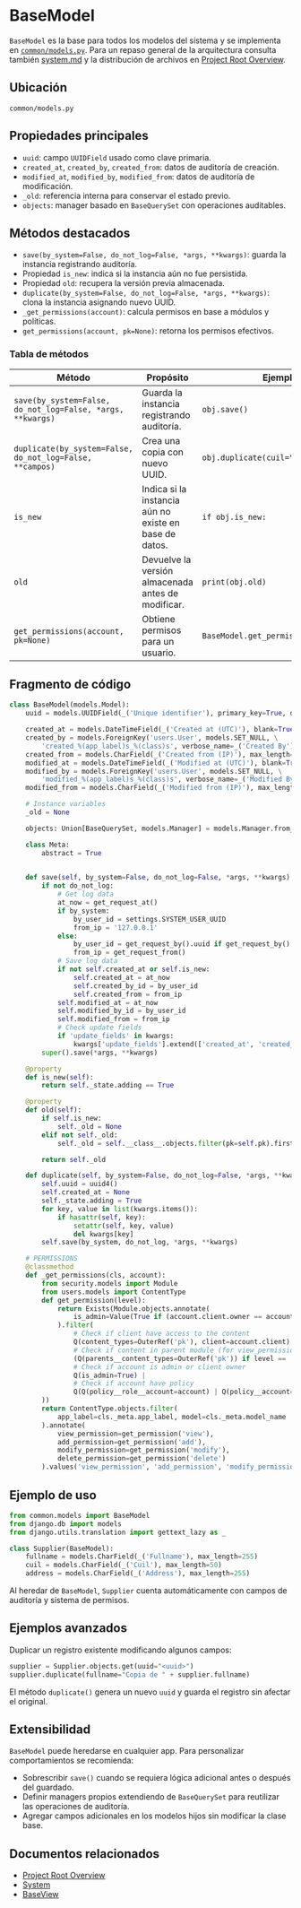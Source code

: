 # BaseModel

`BaseModel` es la base para todos los modelos del sistema y se implementa en
[`common/models.py`](../common/models.py). Para un repaso general de la
arquitectura consulta también [system.md](./system.md) y la distribución de
archivos en [Project Root Overview](./project-root-overview.md).

## Ubicación
```
common/models.py
```

## Propiedades principales
- `uuid`: campo `UUIDField` usado como clave primaria.
- `created_at`, `created_by`, `created_from`: datos de auditoría de creación.
- `modified_at`, `modified_by`, `modified_from`: datos de auditoría de modificación.
- `_old`: referencia interna para conservar el estado previo.
- `objects`: manager basado en `BaseQuerySet` con operaciones auditables.

## Métodos destacados
- `save(by_system=False, do_not_log=False, *args, **kwargs)`: guarda la instancia registrando auditoría.
- Propiedad `is_new`: indica si la instancia aún no fue persistida.
- Propiedad `old`: recupera la versión previa almacenada.
- `duplicate(by_system=False, do_not_log=False, *args, **kwargs)`: clona la instancia asignando nuevo UUID.
- `_get_permissions(account)`: calcula permisos en base a módulos y políticas.
- `get_permissions(account, pk=None)`: retorna los permisos efectivos.

### Tabla de métodos
| Método | Propósito | Ejemplo |
|-------|-----------|---------|
|`save(by_system=False, do_not_log=False, *args, **kwargs)`|Guarda la instancia registrando auditoría.|`obj.save()`|
|`duplicate(by_system=False, do_not_log=False, **campos)`|Crea una copia con nuevo UUID.|`obj.duplicate(cuil="20-...")`|
|`is_new`|Indica si la instancia aún no existe en base de datos.|`if obj.is_new:`|
|`old`|Devuelve la versión almacenada antes de modificar.|`print(obj.old)`|
|`get_permissions(account, pk=None)`|Obtiene permisos para un usuario.|`BaseModel.get_permissions(account)`|

## Fragmento de código
```python
class BaseModel(models.Model):
    uuid = models.UUIDField(_('Unique identifier'), primary_key=True, default=uuid4, editable=False)

    created_at = models.DateTimeField(_('Created at (UTC)'), blank=True, null=True)
    created_by = models.ForeignKey('users.User', models.SET_NULL, \
        'created_%(app_label)s_%(class)s', verbose_name=_('Created By'), null=True)
    created_from = models.CharField(_('Created from (IP)'), max_length=50, default='', null=True, blank=True)
    modified_at = models.DateTimeField(_('Modified at (UTC)'), blank=True, null=True)
    modified_by = models.ForeignKey('users.User', models.SET_NULL, \
        'modified_%(app_label)s_%(class)s', verbose_name=_('Modified By'), null=True)
    modified_from = models.CharField(_('Modified from (IP)'), max_length=50, default='', null=True, blank=True)

    # Instance variables
    _old = None

    objects: Union[BaseQuerySet, models.Manager] = models.Manager.from_queryset(BaseQuerySet)()

    class Meta:
        abstract = True
    

    def save(self, by_system=False, do_not_log=False, *args, **kwargs):
        if not do_not_log:
            # Get log data
            at_now = get_request_at()
            if by_system:              
                by_user_id = settings.SYSTEM_USER_UUID
                from_ip = '127.0.0.1'
            else:
                by_user_id = get_request_by().uuid if get_request_by() else settings.ANONYMOUS_USER_UUID
                from_ip = get_request_from()
            # Save log data
            if not self.created_at or self.is_new:
                self.created_at = at_now
                self.created_by_id = by_user_id
                self.created_from = from_ip
            self.modified_at = at_now
            self.modified_by_id = by_user_id
            self.modified_from = from_ip
            # Check update fields
            if 'update_fields' in kwargs:
                kwargs['update_fields'].extend(['created_at', 'created_by', 'created_from', 'modified_at', 'modified_by', 'modified_from'])
        super().save(*args, **kwargs)

    @property
    def is_new(self):
        return self._state.adding == True

    @property
    def old(self):
        if self.is_new:
            self._old = None
        elif not self._old:
            self._old = self.__class__.objects.filter(pk=self.pk).first()

        return self._old

    def duplicate(self, by_system=False, do_not_log=False, *args, **kwargs):
        self.uuid = uuid4()
        self.created_at = None
        self._state.adding = True
        for key, value in list(kwargs.items()):
            if hasattr(self, key):
                setattr(self, key, value)
                del kwargs[key]
        self.save(by_system, do_not_log, *args, **kwargs)

    # PERMISSIONS
    @classmethod
    def _get_permissions(cls, account):
        from security.models import Module
        from users.models import ContentType
        def get_permission(level):
            return Exists(Module.objects.annotate(
                is_admin=Value(True if (account.client.owner == account.user_id or account.is_admin) else False)
            ).filter(
                # Check if client have access to the content
                Q(content_types=OuterRef('pk'), client=account.client) |
                # Check if content in parent module (for view_permission)
                (Q(parents__content_types=OuterRef('pk')) if level == 'view' else Q()),
                # Check if account is admin or client owner
                Q(is_admin=True) |
                # Check if account have policy
                Q(Q(policy__role__account=account) | Q(policy__account=account), **{'policy__%s_permission' % level: True})
        ))
        return ContentType.objects.filter(
            app_label=cls._meta.app_label, model=cls._meta.model_name
        ).annotate(
            view_permission=get_permission('view'),
            add_permission=get_permission('add'),
            modify_permission=get_permission('modify'),
            delete_permission=get_permission('delete')
        ).values('view_permission', 'add_permission', 'modify_permission', 'delete_permission').first()
```

## Ejemplo de uso
```python
from common.models import BaseModel
from django.db import models
from django.utils.translation import gettext_lazy as _

class Supplier(BaseModel):
    fullname = models.CharField(_('Fullname'), max_length=255)
    cuil = models.CharField(_('Cuil'), max_length=50)
    address = models.CharField(_('Address'), max_length=255)
```
Al heredar de `BaseModel`, `Supplier` cuenta automáticamente con campos de auditoría y sistema de permisos.

## Ejemplos avanzados

Duplicar un registro existente modificando algunos campos:
```python
supplier = Supplier.objects.get(uuid="<uuid>")
supplier.duplicate(fullname="Copia de " + supplier.fullname)
```
El método `duplicate()` genera un nuevo `uuid` y guarda el registro sin afectar el original.

## Extensibilidad

`BaseModel` puede heredarse en cualquier app. Para personalizar comportamientos
se recomienda:

- Sobrescribir `save()` cuando se requiera lógica adicional antes o después del
  guardado.
- Definir managers propios extendiendo de `BaseQuerySet` para reutilizar las
  operaciones de auditoría.
- Agregar campos adicionales en los modelos hijos sin modificar la clase base.

## Documentos relacionados
- [Project Root Overview](./project-root-overview.md)
- [System](./system.md)
- [BaseView](./base-view.md)
